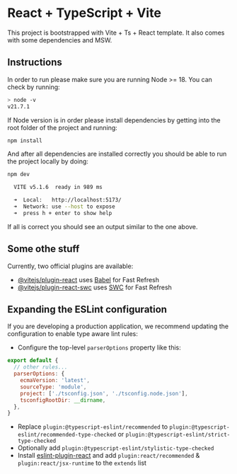 # React + TypeScript + Vite

This project is bootstrapped with Vite + Ts + React template. It also comes with some dependencies and MSW.


## Instructions
In order to run please make sure you are running Node >= 18. You can check by running:
```bash
> node -v
v21.7.1
```

If Node version is in order please install dependencies by getting into the root folder of the project and running:
```bash
npm install
```

And after all dependencies are installed correctly you should be able to run the project locally by doing:
```bash
npm dev

  VITE v5.1.6  ready in 989 ms

  ➜  Local:   http://localhost:5173/
  ➜  Network: use --host to expose
  ➜  press h + enter to show help
```

If all is correct you should see an output similar to the one above.

## Some othe stuff

Currently, two official plugins are available:

- [@vitejs/plugin-react](https://github.com/vitejs/vite-plugin-react/blob/main/packages/plugin-react/README.md) uses [Babel](https://babeljs.io/) for Fast Refresh
- [@vitejs/plugin-react-swc](https://github.com/vitejs/vite-plugin-react-swc) uses [SWC](https://swc.rs/) for Fast Refresh

## Expanding the ESLint configuration

If you are developing a production application, we recommend updating the configuration to enable type aware lint rules:

- Configure the top-level `parserOptions` property like this:

```js
export default {
  // other rules...
  parserOptions: {
    ecmaVersion: 'latest',
    sourceType: 'module',
    project: ['./tsconfig.json', './tsconfig.node.json'],
    tsconfigRootDir: __dirname,
  },
}
```

- Replace `plugin:@typescript-eslint/recommended` to `plugin:@typescript-eslint/recommended-type-checked` or `plugin:@typescript-eslint/strict-type-checked`
- Optionally add `plugin:@typescript-eslint/stylistic-type-checked`
- Install [eslint-plugin-react](https://github.com/jsx-eslint/eslint-plugin-react) and add `plugin:react/recommended` & `plugin:react/jsx-runtime` to the `extends` list
